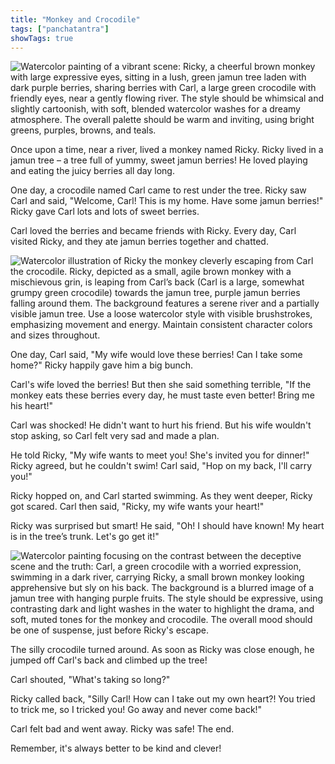 ```yaml
---
title: "Monkey and Crocodile"
tags: ["panchatantra"]
showTags: true
---
```


![Watercolor painting of a vibrant scene: Ricky, a cheerful brown monkey with large expressive eyes, sitting in a lush, green jamun tree laden with dark purple berries, sharing berries with Carl, a large green crocodile with friendly eyes, near a gently flowing river. The style should be whimsical and slightly cartoonish, with soft, blended watercolor washes for a dreamy atmosphere. The overall palette should be warm and inviting, using bright greens, purples, browns, and teals.](/images/image_panchatantra-monkey-and-crocodile0.png)



Once upon a time, near a river, lived a monkey named Ricky.  Ricky lived in a jamun tree – a tree full of yummy, sweet jamun berries! He loved playing and eating the juicy berries all day long.

One day, a crocodile named Carl came to rest under the tree. Ricky saw Carl and said, "Welcome, Carl!  This is my home.  Have some jamun berries!"  Ricky gave Carl lots and lots of sweet berries.

Carl loved the berries and became friends with Ricky. Every day, Carl visited Ricky, and they ate jamun berries together and chatted.

![Watercolor illustration of Ricky the monkey cleverly escaping from Carl the crocodile. Ricky, depicted as a small, agile brown monkey with a mischievous grin, is leaping from Carl’s back (Carl is a large, somewhat grumpy green crocodile) towards the jamun tree, purple jamun berries falling around them. The background features a serene river and a partially visible jamun tree. Use a loose watercolor style with visible brushstrokes, emphasizing movement and energy.  Maintain consistent character colors and sizes throughout.](/images/image_panchatantra-monkey-and-crocodile1.png)

One day, Carl said, "My wife would love these berries! Can I take some home?"  Ricky happily gave him a big bunch.

Carl's wife loved the berries!  But then she said something terrible, "If the monkey eats these berries every day, he must taste even better! Bring me his heart!" 

Carl was shocked! He didn't want to hurt his friend. But his wife wouldn't stop asking, so Carl felt very sad and made a plan.


He told Ricky, "My wife wants to meet you! She's invited you for dinner!" Ricky agreed, but he couldn't swim! Carl said, "Hop on my back, I'll carry you!" 

Ricky hopped on, and Carl started swimming.  As they went deeper, Ricky got scared.  Carl then said, "Ricky, my wife wants your heart!" 

Ricky was surprised but smart! He said, "Oh! I should have known! My heart is in the tree’s trunk. Let's go get it!" 

![Watercolor painting focusing on the contrast between the deceptive scene and the truth: Carl, a green crocodile with a worried expression, swimming in a dark river, carrying Ricky, a small brown monkey looking apprehensive but sly on his back.  The background is a blurred image of a jamun tree with hanging purple fruits. The style should be expressive, using contrasting dark and light washes in the water to highlight the drama, and soft, muted tones for the monkey and crocodile. The overall mood should be one of suspense, just before Ricky's escape.](/images/image_panchatantra-monkey-and-crocodile2.png)


The silly crocodile turned around.  As soon as Ricky was close enough, he jumped off Carl's back and climbed up the tree! 

Carl shouted, "What's taking so long?" 

Ricky called back, "Silly Carl!  How can I take out my own heart?! You tried to trick me, so I tricked you! Go away and never come back!" 

Carl felt bad and went away.  Ricky was safe!  The end.

Remember, it's always better to be kind and clever!
